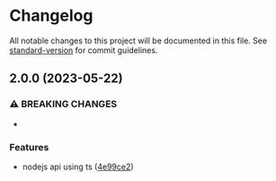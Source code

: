 # Changelog

All notable changes to this project will be documented in this file. See [standard-version](https://github.com/conventional-changelog/standard-version) for commit guidelines.

## 2.0.0 (2023-05-22)

### ⚠ BREAKING CHANGES

-

### Features

- nodejs api using ts ([4e99ce2](https://github.com/jayantapaul-18/node-api/commit/4e99ce20aa389154387452e9a904e2965c24dba4))
